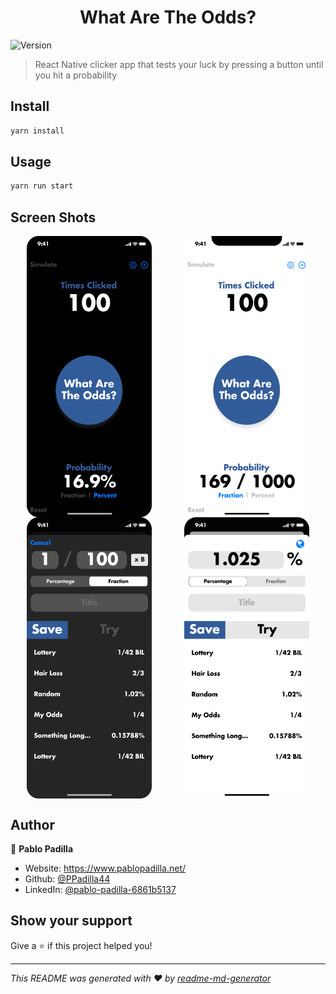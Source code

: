 <h1 align="center">What Are The Odds?</h1>
<p>
  <img alt="Version" src="https://img.shields.io/badge/version-1.0.0-blue.svg?cacheSeconds=2592000" />
</p>

> React Native clicker app that tests your luck by pressing a button until you hit a probability


## Install

```sh
yarn install
```

## Usage

```sh
yarn run start
```
## Screen Shots
<div style="display: flex; justify-content: space-around; flex-wrap: wrap ">
  <img alt="Main Dark" src=".github/Main_Dark.png" width="200px" height="450px" />
  <img alt="Main Light" src=".github/Main_Light.png" width="200px" height="450px" />
  <img alt="Modal Dark" src=".github/Modal_Dark.png" width="200px" height="450px" />
  <img alt="Modal Light" src=".github/Modal_Light.png" width="200px" height="450px" />
</div>

## Author

👤 **Pablo Padilla**

* Website: https://www.pablopadilla.net/
* Github: [@PPadilla44](https://github.com/PPadilla44)
* LinkedIn: [@pablo-padilla-6861b5137](https://linkedin.com/in/pablo-padilla-6861b5137)

## Show your support

Give a ⭐️ if this project helped you!

***
_This README was generated with ❤️ by [readme-md-generator](https://github.com/kefranabg/readme-md-generator)_
